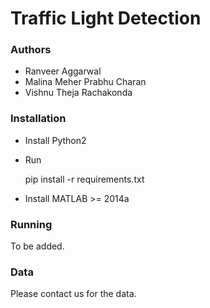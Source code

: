 Traffic Light Detection
===

### Authors

* Ranveer Aggarwal
* Malina Meher Prabhu Charan
* Vishnu Theja Rachakonda

### Installation 

* Install Python2
* Run 

	pip install -r requirements.txt

* Install MATLAB >= 2014a

### Running

To be added.

### Data

Please contact us for the data.